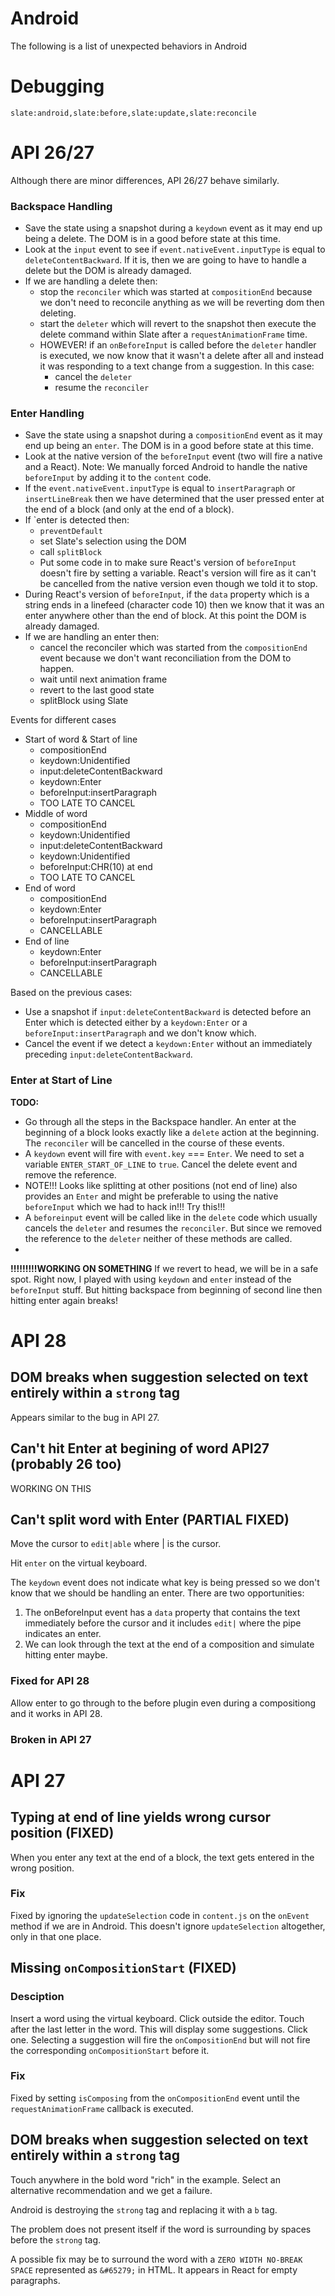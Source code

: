 # Android

The following is a list of unexpected behaviors in Android

# Debugging

```
slate:android,slate:before,slate:update,slate:reconcile
```


# API 26/27

Although there are minor differences, API 26/27 behave similarly.

### Backspace Handling

- Save the state using a snapshot during a `keydown` event as it may end up being a delete. The DOM is in a good before state at this time.
- Look at the `input` event to see if `event.nativeEvent.inputType` is equal to `deleteContentBackward`. If it is, then we are going to have to handle a delete but the DOM is already damaged.
- If we are handling a delete then:
  + stop the `reconciler` which was started at `compositionEnd` because we don't need to reconcile anything as we will be reverting dom then deleting.
  + start the `deleter` which will revert to the snapshot then execute the delete command within Slate after a `requestAnimationFrame` time.
  + HOWEVER! if an `onBeforeInput` is called before the `deleter` handler is executed, we now know that it wasn't a delete after all and instead it was responding to a text change from a suggestion. In this case:
    * cancel the `deleter`
    * resume the `reconciler`

### Enter Handling

- Save the state using a snapshot during a `compositionEnd` event as it may end up being an `enter`. The DOM is in a good before state at this time.
- Look at the native version of the `beforeInput` event (two will fire a native and a React). Note: We manually forced Android to handle the native `beforeInput` by adding it to the `content` code.
- If the `event.nativeEvent.inputType` is equal to `insertParagraph` or `insertLineBreak` then we have determined that the user pressed enter at the end of a block (and only at the end of a block).
- If `enter is detected then:
  + `preventDefault`
  + set Slate's selection using the DOM
  + call `splitBlock`
  + Put some code in to make sure React's version of `beforeInput` doesn't fire by setting a variable. React's version will fire as it can't be cancelled from the native version even though we told it to stop.
- During React's version of `beforeInput`, if the `data` property which is a string ends in a linefeed (character code 10) then we know that it was an enter anywhere other than the end of block. At this point the DOM is already damaged.
- If we are handling an enter then:
  + cancel the reconciler which was started from the `compositionEnd` event because we don't want reconciliation from the DOM to happen.
  + wait until next animation frame
  + revert to the last good state
  + splitBlock using Slate

Events for different cases

- Start of word & Start of line
  + compositionEnd
  + keydown:Unidentified
  + input:deleteContentBackward
  + keydown:Enter
  + beforeInput:insertParagraph
  + TOO LATE TO CANCEL
- Middle of word
  + compositionEnd
  + keydown:Unidentified
  + input:deleteContentBackward
  + keydown:Unidentified
  + beforeInput:CHR(10) at end
  + TOO LATE TO CANCEL
- End of word
  + compositionEnd
  + keydown:Enter
  + beforeInput:insertParagraph
  + CANCELLABLE
- End of line
  + keydown:Enter
  + beforeInput:insertParagraph
  + CANCELLABLE

Based on the previous cases:

- Use a snapshot if `input:deleteContentBackward` is detected before an Enter which is detected either by a `keydown:Enter` or a `beforeInput:insertParagraph` and we don't know which.
- Cancel the event if we detect a `keydown:Enter` without an immediately preceding `input:deleteContentBackward`.

### Enter at Start of Line
**TODO:**

- Go through all the steps in the Backspace handler. An enter at the beginning of a block looks exactly like a `delete` action at the beginning. The `reconciler` will be cancelled in the course of these events.
- A `keydown` event will fire with `event.key` === `Enter`. We need to set a variable `ENTER_START_OF_LINE` to `true`. Cancel the delete event and remove the reference.
- NOTE!!! Looks like splitting at other positions (not end of line) also provides an `Enter` and might be preferable to using the native `beforeInput` which we had to hack in!!! Try this!!!
- A `beforeinput` event will be called like in the `delete` code which usually cancels the `deleter` and resumes the `reconciler`. But since we removed the reference to the `deleter` neither of these methods are called.
- 


**!!!!!!!!!WORKING ON SOMETHING**
If we revert to head, we will be in a safe spot.
Right now, I played with using `keydown` and `enter` instead of the `beforeInput` stuff.
But hitting backspace from beginning of second line then hitting enter again breaks!



# API 28

## DOM breaks when suggestion selected on text entirely within a `strong` tag

Appears similar to the bug in API 27.


## Can't hit Enter at begining of word API27 (probably 26 too)

WORKING ON THIS


## Can't split word with Enter (PARTIAL FIXED)

Move the cursor to `edit|able` where | is the cursor.

Hit `enter` on the virtual keyboard.

The `keydown` event does not indicate what key is being pressed so we don't know that we should be handling an enter. There are two opportunities:

1. The onBeforeInput event has a `data` property that contains the text immediately before the cursor and it includes `edit|` where the pipe indicates an enter.
2. We can look through the text at the end of a composition and simulate hitting enter maybe.

### Fixed for API 28

Allow enter to go through to the before plugin even during a compositiong and it works in API 28.

### Broken in API 27


# API 27

## Typing at end of line yields wrong cursor position (FIXED)

When you enter any text at the end of a block, the text gets entered in the wrong position.

### Fix

Fixed by ignoring the `updateSelection` code in `content.js` on the `onEvent` method if we are in Android. This doesn't ignore `updateSelection` altogether, only in that one place.



## Missing `onCompositionStart` (FIXED)

### Desciption

Insert a word using the virtual keyboard. Click outside the editor. Touch after the last letter in the word. This will display some suggestions. Click one. Selecting a suggestion will fire the `onCompositionEnd` but will not fire the corresponding `onCompositionStart` before it.

### Fix

Fixed by setting `isComposing` from the `onCompositionEnd` event until the `requestAnimationFrame` callback is executed.


## DOM breaks when suggestion selected on text entirely within a `strong` tag

Touch anywhere in the bold word "rich" in the example. Select an alternative recommendation and we get a failure.

Android is destroying the `strong` tag and replacing it with a `b` tag.

The problem does not present itself if the word is surrounding by spaces before the `strong` tag.

A possible fix may be to surround the word with a `ZERO WIDTH NO-BREAK SPACE` represented as `&#65279;` in HTML. It appears in React for empty paragraphs.


